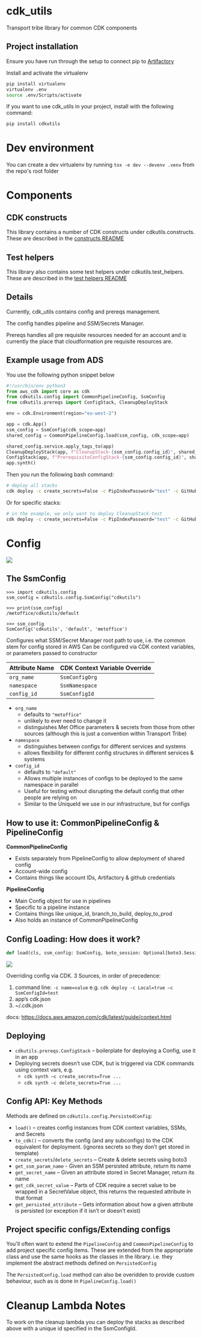# cdk_utils
Transport tribe library for common CDK components 

## Project installation

Ensure you have run through the setup to connect pip to [Artifactory](https://metoffice.sharepoint.com/sites/TechnologyCommsSite/SitePages/Tooling/Artifactory/Authenticating-Python-with-Artifactory.aspx)

Install and activate the virtualenv
```bash
pip install virtualenv
virtualenv .env
source .env/Scripts/activate
```

If you want to use cdk_utils in your project, install with the following command:
```bash
pip install cdkutils
```

# Dev environment
You can create a dev virtualenv by running `tox -e dev --devenv .venv` from the repo's root folder

# Components

## CDK constructs

This library contains a number of CDK constructs under cdkutils.constructs. These are described in the [constructs README](src/cdkutils/constructs/README.md)

## Test helpers

This library also contains some test helpers under cdkutils.test_helpers. These are described in the [test helpers README](src/cdkutils/test_helpers/README.md)

## Details

Currently, cdk_utils contains config and prereqs management.

The config handles pipeline and SSM/Secrets Manager.

Prereqs handles all pre requisite resources needed for an account and is currently the place that cloudformation pre
requisite resources are.

## Example usage from ADS

You use the following python snippet below

```python
#!/usr/bin/env python3
from aws_cdk import core as cdk
from cdkutils.config import CommonPipelineConfig, SsmConfig
from cdkutils.prereqs import ConfigStack, CleanupDeployStack

env = cdk.Environment(region="eu-west-2")

app = cdk.App()
ssm_config = SsmConfig(cdk_scope=app)
shared_config = CommonPipelineConfig.load(ssm_config, cdk_scope=app)

shared_config.service.apply_tags_to(app)
CleanupDeployStack(app, f"CleanupStack-{ssm_config.config_id}", shared_config, ssm_config.config_id, env=env)
ConfigStack(app, f"PrerequisiteConfigStack-{ssm_config.config_id}", shared_config)
app.synth()
```

Then you run the following bash command:
```bash
# deploy all stacks
cdk deploy -c create_secrets=False -c PipIndexPassword="test" -c GitHubToken="test" -c SonarCloudToken="test" -c SsmConfigId="test" --all
```

Or for specific stacks:
```bash
# in the example, we only want to deploy CleanupStack-test
cdk deploy -c create_secrets=False -c PipIndexPassword="test" -c GitHubToken="test" -c SonarCloudToken="test" -c SsmConfigId="test" CleanupStack-test
```

# Config
![](docs/cdkutils_config_class_diagram.png)

## The SsmConfig
```
>>> import cdkutils.config
ssm_config = cdkutils.config.SsmConfig("cdkutils")

>>> print(ssm_config)
/metoffice/cdkutils/default

>>> ssm_config
SsmConfig('cdkutils', 'default', 'metoffice')
```
Configures what SSM/Secret Manager root path to use, i.e. the common stem for config stored in AWS
Can be configured via CDK context variables, or parameters passed to constructor

| Attribute Name | CDK Context Variable Override |
|----------------|-------------------------------|
| `org_name`     | `SsmConfigOrg`                |
| `namespace`    | `SsmNamespace`                |
| `config_id`    | `SsmConfigId`                 |

* `org_name`
  * defaults to `"metoffice"`
  * unlikely to ever need to change it
  * distinguishes Met Office parameters & secrets from those from other sources (although this is just a convention within Transport Tribe)
* `namespace`
  * distinguishes between configs for different services and systems
  * allows flexibility for different config structures in different services & systems
* `config_id`
  * defaults to `"default"`
  * Allows multiple instances of configs to be deployed to the same namespace in parallel
  * Useful for testing without disrupting the default config that other people are relying on
  * Similar to the UniqueId we use in our infrastructure, but for configs

## How to use it: CommonPipelineConfig & PipelineConfig
**CommonPipelineConfig**
* Exists separately from PipelineConfig to allow deployment of shared config
* Account-wide config
* Contains things like account IDs, Artifactory & github credentials

**PipelineConfig**
* Main Config object for use in pipelines
* Specific to a pipeline instance
* Contains things like unique_id, branch_to_build, deploy_to_prod
* Also holds an instance of CommonPipelineConfig

## Config Loading: How does it work?
```python
def load(cls, ssm_config: SsmConfig, boto_session: Optional[boto3.Session] = None, cdk_scope: Optional[cdk.Construct] = None)
```
![](docs/cdkutils_config_load_flow.png)

Overriding config via CDK.
3 Sources, in order of precedence:
1. command line: `-c name=value` e.g. `cdk deploy -c Local=true –c SsmConfigId=test`
1. app’s cdk.json
1. ~/.cdk.json

docs: https://docs.aws.amazon.com/cdk/latest/guide/context.html

## Deploying
* `cdkutils.prereqs.ConfigStack` – boilerplate for deploying a Config, use it in an app
* Deploying secrets doesn’t use CDK, but is triggered via CDK commands using context vars, e.g.
  * `cdk synth –c create_secrets=True ...`
  * `cdk synth –c delete_secrets=True ...`

## Config API: Key Methods
Methods are defined on `cdkutils.config.PersistedConfig`:
* `load()` – creates config instances from CDK context variables, SSMs, and Secrets
* `to_cdk()` – converts the config (and any subconfigs) to the CDK equivalent for deployment. (ignores secrets so they don’t get stored in template)
* `create_secrets`/`delete_secrets` – Create & delete secrets using boto3
* `get_ssm_param_name` - Given an SSM persisted attribute, return its name
* `get_secret_name` – Given an attribute stored in Secret Manager, return its name
* `get_cdk_secret_value` – Parts of CDK require a secret value to be wrapped in a SecretValue object, this returns the requested attribute in that format
* `get_persisted_attribute` – Gets information about how a given attribute is persisted (or exception if it isn’t or doesn’t exist)

## Project specific configs/Extending configs
You'll often want to extend the `PipelineConfig` and `CommonPipelineConfig` to add project specific config items.
These are extended from the appropriate class and use the same hooks as the classes in the library.
i.e. they implement the abstract methods defined on `PersistedConfig` 

The `PersistedConfig.load` method can also be overidden to provide custom behaviour, such as is done in 
`PipelineConfig.load()`

# Cleanup Lambda Notes

To work on the cleanup lambda you can deploy the stacks as described above with a unique id specified in the SsmConfigId.